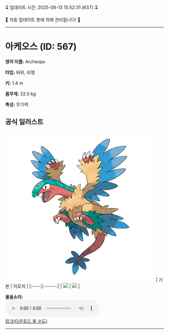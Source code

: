 
⏳ 업데이트 시간: 2025-08-13 15:52:31 (KST) ⏳

🤖 자동 업데이트 봇에 의해 관리됩니다! 🤖

---

# 아케오스 (ID: 567)
**영어 이름:** Archeops

**타입:** 바위, 비행

**키:** 1.4 m

**몸무게:** 32.0 kg

**특성:** 무기력

## 공식 일러스트
![](https://raw.githubusercontent.com/PokeAPI/sprites/master/sprites/pokemon/other/official-artwork/567.png)
| 기본 | 이로치 |
|:----:|:------:|
| <img src="http://play.pokemonshowdown.com/sprites/ani/archeops.gif" width="200"> | <img src="http://play.pokemonshowdown.com/sprites/ani-shiny/archeops.gif" width="200"> |

**울음소리:**<br><audio controls src="https://raw.githubusercontent.com/PokeAPI/cries/main/cries/pokemon/latest/567.ogg"></audio><br> [링크(다운로드 될 수도)](https://raw.githubusercontent.com/PokeAPI/cries/main/cries/pokemon/latest/567.ogg)


---
